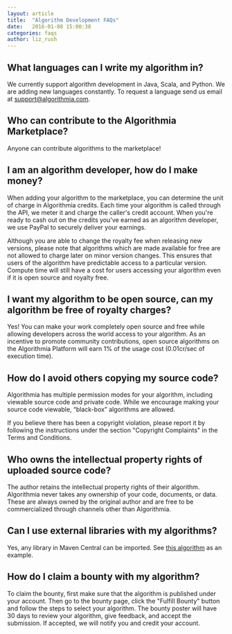 ```yaml
---
layout: article
title:  "Algorithm Development FAQs"
date:   2016-01-08 15:00:38
categories: faqs
author: liz_rush
---
```


## What languages can I write my algorithm in?

We currently support algorithm development in Java, Scala, and Python. We are adding new languages constantly. To request a language send us email at <a href="mailto:support@algorithmia.com">support@algorithmia.com</a>.

## Who can contribute to the Algorithmia Marketplace?

Anyone can contribute algorithms to the marketplace!

## I am an algorithm developer, how do I make money?

When adding your algorithm to the marketplace, you can determine the unit of charge in Algorithmia credits. Each time your algorithm is called through the API, we meter it and charge the caller's credit account. When you're ready to cash out on the credits you've earned as an algorithm developer, we use PayPal to securely deliver your earnings.

Although you are able to change the royalty fee when releasing new versions, please note that algorithms which are made available for free are not allowed to charge later on minor version changes. This ensures that users of the algorithm have predictable access to a particular version. Compute time will still have a cost for users accessing your algorithm even if it is open source and royalty free.

## I want my algorithm to be open source, can my algorithm be free of royalty charges?

Yes! You can make your work completely open source and free while allowing developers across the world access to your algorithm. As an incentive to promote community contributions, open source algorithms on the Algorithmia Platform will earn 1% of the usage cost (0.01cr/sec of execution time).

## How do I avoid others copying my source code?

Algorithmia has multiple permission modes for your algorithm, including viewable source code and private code. While we encourage making your source code viewable, “black-box” algorithms are allowed.

If you believe there has been a copyright violation, please report it by following the instructions under the section "Copyright Complaints" in the Terms and Conditions.

## Who owns the intellectual property rights of uploaded source code?

The author retains the intellectual property rights of their algorithm. Algorithmia never takes any ownership of your code, documents, or data. These are always owned by the original author and are free to be commercialized through channels other than Algorithmia.

## Can I use external libraries with my algorithms?

Yes, any library in Maven Central can be imported. See [this algorithm](https://algorithmia.com/algorithms/kenny/LDA/edit) as an example.

## How do I claim a bounty with my algorithm?

To claim the bounty, first make sure that the algorithm is published under your account. Then go to the bounty page, click the "Fulfill Bounty" button and follow the steps to select your algorithm. The bounty poster will have 30 days to review your algorithm, give feedback, and accept the submission. If accepted, we will notify you and credit your account.